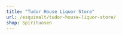 ```yaml
---
title: "Tudor House Liquor Store"
url: /esquimalt/tudor-house-liquor-store/
shop: Spirituosen
---
```

